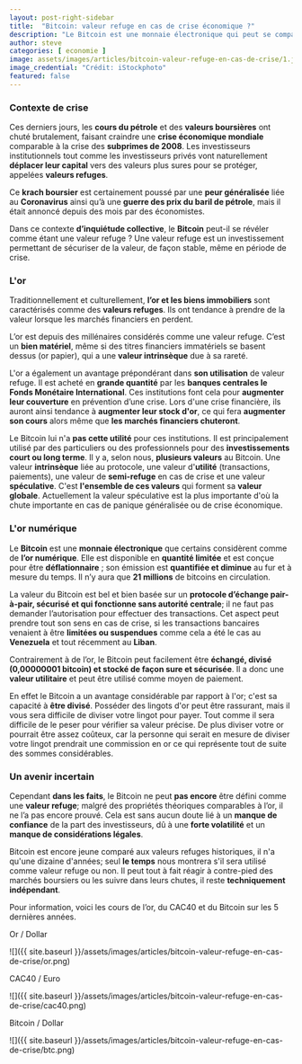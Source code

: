 ```yaml
---
layout: post-right-sidebar
title:  "Bitcoin: valeur refuge en cas de crise économique ?"
description: "Le Bitcoin est une monnaie électronique qui peut se comparer à de l’or numérique. Elle est disponible en quantité limitée et est conçue pour être déflationnaire ; son émission est quantifiée et diminue au fur et à mesure du temps."
author: steve
categories: [ economie ]
image: assets/images/articles/bitcoin-valeur-refuge-en-cas-de-crise/1.jpg
image_credential: "Crédit: iStockphoto"
featured: false
---
```


### Contexte de crise

Ces derniers jours, les **cours du pétrole** et des **valeurs boursières** ont chuté brutalement, faisant craindre une **crise économique mondiale** comparable à la crise des **subprimes de 2008**. Les investisseurs institutionnels tout comme les investisseurs privés vont naturellement **déplacer leur capital** vers des valeurs plus sures pour se protéger, appelées **valeurs refuges**. 

Ce **krach boursier** est certainement poussé par une **peur généralisée** liée au **Coronavirus** ainsi qu’à une **guerre des prix du baril de pétrole**, mais il était annoncé depuis des mois par des économistes. 

Dans ce contexte **d’inquiétude collective**, le **Bitcoin** peut-il se révéler comme étant une valeur refuge ? Une valeur refuge est un investissement permettant de sécuriser de la valeur, de façon stable, même en période de crise. 

### L'or

Traditionnellement et culturellement, **l’or et les biens immobiliers** sont caractérisés comme des **valeurs refuges**. Ils ont tendance à prendre de la valeur lorsque les marchés financiers en perdent.

L’or est depuis des millénaires considérés comme une valeur refuge. C’est un **bien matériel**, même si des titres financiers immatériels se basent dessus (or papier), qui a une **valeur intrinsèque** due à sa rareté. 

L'or a également un avantage prépondérant dans **son utilisation** de valeur refuge. Il est acheté en **grande quantité** par les **banques centrales le Fonds Monétaire International**. Ces institutions font cela pour **augmenter leur couverture** en prévention d’une crise. Lors d'une crise financière, ils auront ainsi tendance à **augmenter leur stock d'or**, ce qui fera **augmenter son cours** alors même que **les marchés financiers chuteront**. 

Le Bitcoin lui n'a **pas cette utilité** pour ces institutions. Il est principalement utilisé par des particuliers ou des professionnels pour des **investissements court ou long terme**. Il y a, selon nous, **plusieurs valeurs** au Bitcoin. Une valeur **intrinsèque** liée au protocole, une valeur d'**utilité** (transactions, paiements), une valeur de **semi-refuge** en cas de crise et une valeur **spéculative**. C'est **l'ensemble de ces valeurs** qui forment sa **valeur globale**. Actuellement la valeur spéculative est la plus importante d'où la chute importante en cas de panique généralisée ou de crise économique.

### L'or numérique

Le **Bitcoin** est une **monnaie électronique** que certains considèrent comme de **l’or numérique**. Elle est disponible en **quantité limitée** et est conçue pour être **déflationnaire** ; son émission est **quantifiée et diminue** au fur et à mesure du temps. Il n’y aura que **21 millions** de bitcoins en circulation.

La valeur du Bitcoin est bel et bien basée sur un **protocole d’échange pair-à-pair, sécurisé et qui fonctionne sans autorité centrale**; il ne faut pas demander l’autorisation pour effectuer des transactions. Cet aspect peut prendre tout son sens en cas de crise, si les transactions bancaires venaient à être **limitées ou suspendues** comme cela a été le cas au **Venezuela** et tout récemment au **Liban**. 

Contrairement à de l’or, le Bitcoin peut facilement être **échangé, divisé (0,00000001 bitcoin) et stocké de façon sure et sécurisée**. Il a donc une **valeur utilitaire** et peut être utilisé comme moyen de paiement.

En effet le Bitcoin a un avantage considérable par rapport à l'or; c'est sa capacité à **être divisé**. Posséder des lingots d'or peut être rassurant, mais il vous sera difficile de diviser votre lingot pour payer. Tout comme il sera difficile de le peser pour vérifier sa valeur précise. De plus diviser votre or pourrait être assez coûteux, car la personne qui serait en mesure de diviser votre lingot prendrait une commission en or ce qui représente tout de suite des sommes considérables.

### Un avenir incertain

Cependant **dans les faits**, le Bitcoin ne peut **pas encore** être défini comme une **valeur refuge**; malgré des propriétés théoriques comparables à l’or, il ne l’a pas encore prouvé. Cela est sans aucun doute lié à un **manque de confiance** de la part des investisseurs, dû à une **forte volatilité** et un **manque de considérations légales**. 

Bitcoin est encore jeune comparé aux valeurs refuges historiques, il n'a qu'une dizaine d'années; seul **le temps** nous montrera s'il sera utilisé comme valeur refuge ou non. Il peut tout à fait réagir à contre-pied des marchés boursiers ou les suivre dans leurs chutes, il reste **techniquement indépendant**.

Pour information, voici les cours de l’or, du CAC40 et du Bitcoin sur les 5 dernières années.

Or / Dollar

![]({{ site.baseurl }}/assets/images/articles/bitcoin-valeur-refuge-en-cas-de-crise/or.png)

CAC40 / Euro

![]({{ site.baseurl }}/assets/images/articles/bitcoin-valeur-refuge-en-cas-de-crise/cac40.png)

Bitcoin / Dollar

![]({{ site.baseurl }}/assets/images/articles/bitcoin-valeur-refuge-en-cas-de-crise/btc.png)
